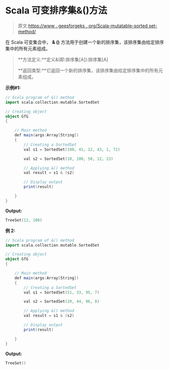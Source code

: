 # Scala 可变排序集&()方法

> 原文:[https://www . geesforgeks . org/Scala-mutatable-sorted set-method/](https://www.geeksforgeeks.org/scala-mutable-sortedset-method/)

在 Scala 可变集合中， **& ()** 方法用于创建一个新的排序集，该排序集由给定排序集中的所有元素组成。

> **方法定义:**定义&(即:排序集[A]):排序集[A]
> 
> **返回类型:**它返回一个新的排序集，该排序集由给定排序集中的所有元素组成。

**示例#1:**

```scala
// Scala program of &() method 
import scala.collection.mutable.SortedSet 

// Creating object 
object GfG 
{ 

    // Main method 
    def main(args:Array[String]) 
    { 
        // Creating a SortedSet 
        val s1 = SortedSet(100, 41, 12, 43, 1, 72) 

        val s2 = SortedSet(10, 100, 50, 12, 23)

        // Applying &() method 
        val result = s1 & (s2)

        // Display output
        print(result) 

    } 
} 
```

**Output:**

```scala
TreeSet(12, 100)

```

**例 2:**

```scala
// Scala program of &() method 
import scala.collection.mutable.SortedSet 

// Creating object 
object GfG 
{ 

    // Main method 
    def main(args:Array[String]) 
    { 
        // Creating a SortedSet 
        val s1 = SortedSet(51, 33, 95, 7) 

        val s2 = SortedSet(20, 44, 96, 8)

        // Applying &() method 
        val result = s1 & (s2)

        // Display output
        print(result) 

    } 
} 
```

**Output:**

```scala
TreeSet()

```